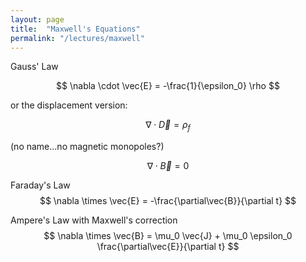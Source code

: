 ```yaml
---
layout: page
title:  "Maxwell's Equations"
permalink: "/lectures/maxwell"
---
```


Gauss' Law

$$
\nabla \cdot \vec{E} = -\frac{1}{\epsilon_0} \rho
$$

or the displacement version:

$$
\nabla \cdot \vec{D} = \rho_f 
$$

(no name...no magnetic monopoles?)

$$
\nabla \cdot \vec{B} = 0
$$

Faraday's Law
$$
\nabla \times \vec{E} = -\frac{\partial\vec{B}}{\partial t}
$$

Ampere's Law with Maxwell's correction
$$
\nabla \times \vec{B} = \mu_0 \vec{J} + \mu_0 \epsilon_0 \frac{\partial\vec{E}}{\partial t}
$$

